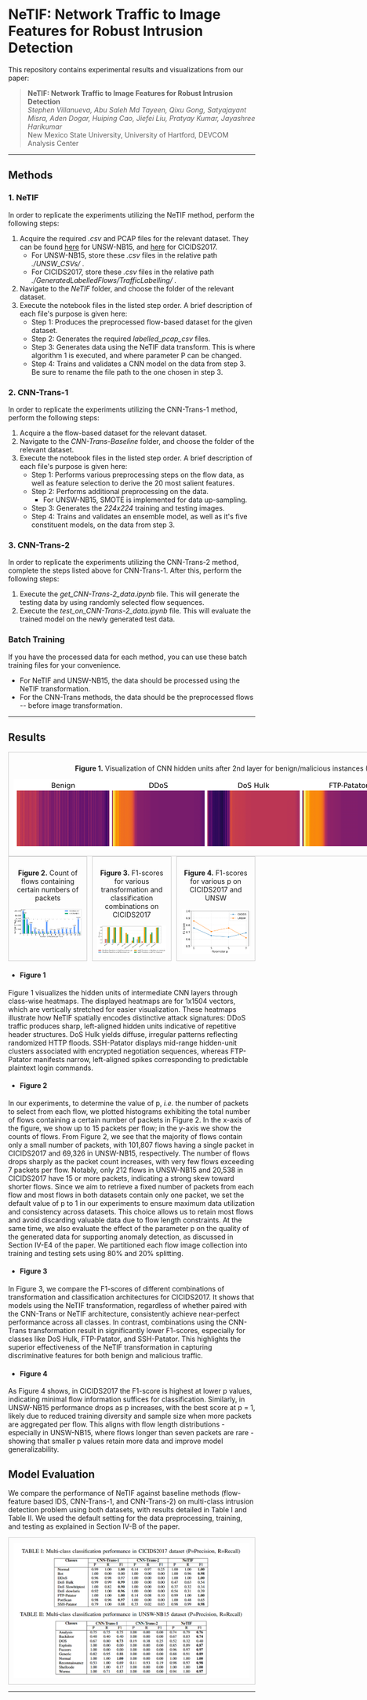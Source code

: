 # NeTIF: Network Traffic to Image Features for Robust Intrusion Detection

This repository contains experimental results and visualizations from our paper:

> **NeTIF: Network Traffic to Image Features for Robust Intrusion Detection**  
> *Stephen Villanueva, Abu Saleh Md Tayeen, Qixu Gong, Satyajayant Misra, Aden Dogar, Huiping Cao, Jiefei Liu, Pratyay Kumar, Jayashree Harikumar*  
> New Mexico State University, University of Hartford, DEVCOM Analysis Center  
<!-- > *Presented at [Conference Name, Year]* -->

---

 ## Methods

### 1. NeTIF
In order to replicate the experiments utilizing the NeTIF method, perform the following steps:
1) Acquire the required *.csv* and PCAP files for the relevant dataset. They can be found [here](https://research.unsw.edu.au/projects/unsw-nb15-dataset) for UNSW-NB15, and [here](https://www.unb.ca/cic/datasets/ids-2017.html) for CICIDS2017.
    * For UNSW-NB15, store these *.csv* files in the relative path *./UNSW_CSVs/* .
    * For CICIDS2017, store these *.csv* files in the relative path *./GeneratedLabelledFlows/TrafficLabelling/* .
2) Navigate to the *NeTIF* folder, and choose the folder of the relevant dataset.
3) Execute the notebook files in the listed step order. A brief description of each file's purpose is given here:
    * Step 1: Produces the preprocessed flow-based dataset for the given dataset.
    * Step 2: Generates the required *labelled_pcap_csv* files.
    * Step 3: Generates data using the NeTIF data transform. This is where algorithm 1 is executed, and where parameter P can be changed.
    * Step 4: Trains and validates a CNN model on the data from step 3. Be sure to rename the file path to the one chosen in step 3.

### 2. CNN-Trans-1
In order to replicate the experiments utilizing the CNN-Trans-1 method, perform the following steps:
1) Acquire a the flow-based dataset for the relevant dataset.
2) Navigate to the *CNN-Trans-Baseline* folder, and choose the folder of the relevant dataset.
3) Execute the notebook files in the listed step order. A brief description of each file's purpose is given here:
    * Step 1: Performs various preprocessing steps on the flow data, as well as feature selection to derive the 20 most salient features.
    * Step 2: Performs additional preprocessing on the data.
        * For UNSW-NB15, SMOTE is implemented for data up-sampling.
    * Step 3: Generates the *224x224* training and testing images.
    * Step 4: Trains and validates an ensemble model, as well as it's five constituent models, on the data from step 3.  

### 3. CNN-Trans-2
In order to replicate the experiments utilizing the CNN-Trans-2 method, complete the steps listed above for CNN-Trans-1. After this, perform the following steps:
1) Execute the *get_CNN-Trans-2_data.ipynb* file. This will generate the testing data by using randomly selected flow sequences.
2) Execute the *test_on_CNN-Trans-2_data.ipynb* file. This will evaluate the trained model on the newly generated test data.


### Batch Training
If you have the processed data for each method, you can use these batch training files for your convenience. 
 * For NeTIF and UNSW-NB15, the data should be processed using the NeTIF transformation.
 * For the CNN-Trans methods, the data should be the preprocessed flows -- before image transformation.

---
## Results

<div style="display: flex; justify-content: space-between; gap: 10px;">  
    <div style="flex: 1; text-align: center; border: 1px solid #ccc; padding: 10px;"> 
        <p><b>Figure 1.</b> Visualization of CNN hidden units after 2nd layer for benign/malicious instances (1×1504 vectors stretched).</p>
        <img src="./Figures/figure3.png" style="max-width: 2000px;" >  
    </div> 
</div>
<div style="display: flex; justify-content: space-between; gap: 10px;">  
    <div style="flex: 1; text-align: center; border: 1px solid #ccc; padding: 10px;"> 
        <p><b>Figure 2.</b> Count of flows containing certain numbers of packets</p>
        <img src="./Figures/old_figure3_broken_yaxis.png" alt="CICDDoS2019 data distribution" style="max-width: 100%;" width=750>  
    </div> 
    <div style="flex: 1; text-align: center; border: 1px solid #ccc; padding: 10px;"> 
        <p><b>Figure 3.</b> F1-scores for various transformation and classification combinations on CICIDS2017</p>
        <img src="./Figures/figure5.png" style="max-width: 100%;" width=750 >  
    </div> 
    <div style="flex: 1; text-align: center; border: 1px solid #ccc; padding: 10px;"> 
        <p><b>Figure 4.</b> F1-scores for various p on CICIDS2017 and UNSW</p>
        <img src="./Figures/f1_scores_varying_p.png" style="max-width: 100%;" width=500 >  
    </div>
</div>

* #### Figure 1

Figure 1 visualizes the hidden units of intermediate CNN layers through class-wise heatmaps. The displayed heatmaps are for 1x1504 vectors, which are vertically stretched for easier visualization. These heatmaps illustrate how NeTIF spatially encodes distinctive attack signatures: DDoS traffic produces sharp, left-aligned hidden units indicative of repetitive header structures. DoS Hulk yields diffuse, irregular patterns reflecting randomized HTTP floods. SSH-Patator displays mid-range hidden-unit clusters associated with encrypted negotiation sequences, whereas FTP-Patator manifests narrow, left-aligned spikes corresponding to predictable plaintext login commands.

* #### Figure 2

In our experiments, to determine the value of p, *i.e.* the number of packets to select from each flow, we plotted histograms exhibiting the total number of flows containing a certain number of packets in Figure 2. In the x-axis of the figure, we show up to 15 packets per flow; in the y-axis we show the counts of flows. From Figure 2, we see that the majority of flows contain only a small number of packets, with 101,807 flows having a single packet in CICIDS2017 and 69,326 in UNSW-NB15, respectively. The number of flows drops sharply as the packet count increases, with very few flows exceeding 7 packets per flow. Notably, only 212 flows in UNSW-NB15 and 20,538 in CICIDS2017 have 15 or more packets, indicating a strong skew toward shorter flows. Since we aim to retrieve a fixed number of packets from each flow and most flows in both datasets contain only one packet, we set the default value of p to 1 in our experiments to ensure maximum data utilization and consistency across datasets. This choice allows us to retain most flows and avoid discarding valuable data due to flow length constraints. At the same time, we also evaluate the effect of the parameter p on the quality of the generated data for supporting anomaly detection, as discussed in Section IV-E4 of the paper. We partitioned each flow image collection into training and testing sets using 80% and 20% splitting.

* #### Figure 3

In Figure 3, we compare the F1-scores of different combinations of transformation and classification architectures for CICIDS2017. It shows that models using the NeTIF transformation, regardless of whether paired with the CNN-Trans or NeTIF architecture, consistently achieve near-perfect performance across all classes. In contrast, combinations using the CNN-Trans transformation result in significantly lower F1-scores, especially for classes like DoS Hulk, FTP-Patator, and SSH-Patator. This highlights the superior effectiveness of the NeTIF transformation in capturing discriminative features for both benign and malicious traffic.

* #### Figure 4

As Figure 4 shows, in CICIDS2017 the F1-score is highest at lower p values, indicating minimal flow information suffices for classification. Similarly, in UNSW-NB15 performance drops as p increases, with the best score at p = 1, likely due to reduced training diversity and sample size when more packets are aggregated per flow. This aligns with flow length distributions - especially in UNSW-NB15, where flows longer than seven packets are rare - showing that smaller p values retain more data and improve model generalizability.


## Model Evaluation

We compare the performance of NeTIF against baseline methods (flow-feature based IDS, CNN-Trans-1, and CNN-Trans-2) on multi-class intrusion detection problem using both datasets, with results detailed in Table I and Table II. We used the default setting for the data preprocessing, training, and testing as explained in Section IV-B of the paper.

<div style="flex: 1; text-align: center; border: 1px solid #ccc; padding: 10px;"> 
    <img src="./Figures/model_evaluation_table.png" style="max-width: 100%;">  
</div>




---

